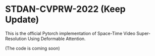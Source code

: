 # STDAN-CVPRW-2022 (Keep Update)

This is the official Pytorch implementation of Space-Time Video Super-Resolution Using Deformable Attention.

(The code is coming soon)
